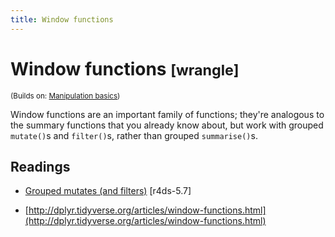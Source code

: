 ```yaml
---
title: Window functions
---
```


<!-- Generated automatically from window-functions.yml. Do not edit by hand -->

# Window functions <small class='wrangle'>[wrangle]</small>
<small>(Builds on: [Manipulation basics](manip-basics.md))</small>

Window functions are an important family of functions; they're analogous
to the summary functions that you already know about, but work with
grouped `mutate()`s and `filter()`s, rather than grouped `summarise()`s.

## Readings

  * [Grouped mutates (and filters)](http://r4ds.had.co.nz/transform.html#grouped-mutates-and-filters) [r4ds-5.7]

  * [http://dplyr.tidyverse.org/articles/window-functions.html](http://dplyr.tidyverse.org/articles/window-functions.html)


